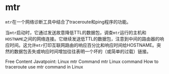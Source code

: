 # mtr

`mtr`在一个网络诊断工具中结合了traceroute和ping程序的功能。

当`mtr`启动时，它通过发送故意降低TTL的数据包，调查`mtr`运行的主机和`HOSTNAME`之间的网络连接。它继续发送低TTL的数据包，注意到中间的路由器的响应时间。这允许`mtr`打印互联网路由的响应百分比和响应时间给HOSTNAME。突然的数据包丢失或响应时间增加往往表明一个坏的（或简单的过载）链接。

<ResourceGroupTitle>Free Content</ResourceGroupTitle>
<BadgeLink colorScheme='yellow' badgeText='Read' href='https://www.javatpoint.com/linux-mtr'>Javatpoint: Linux mtr Command</BadgeLink>
<BadgeLink colorScheme='yellow' badgeText='Read' href='https://www.tutorialspoint.com/unix_commands/mtr.htm'>mtr Linux command</BadgeLink>
<BadgeLink colorScheme='yellow' badgeText='Read' href='https://www.devopsroles.com/how-to-traceroute-use-mtr-command-in-linux/'>How to traceroute use mtr command in Linux</BadgeLink>